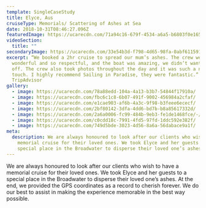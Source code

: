 ```yaml
---
template: SingleCaseStudy
title: Elyce, Aus
cruiseType: Memorials/ Scattering of Ashes at Sea
date: 2018-10-31T08:46:27.096Z
featuredImage: https://ucarecdn.com/71a94c16-679f-4534-a6a5-b6803f0e165b/
videoSection:
  title: ""
secondaryImage: https://ucarecdn.com/33e54b3d-f798-4d65-98fa-0abf6115919f/
excerpt: “We booked a 2hr cruise to spread our mum’s ashes. The crew were
  wonderful and so respectful, and the boat was amazing, we didn’t want to get
  off. The crew also took photos throughout the day and it was such a nice
  touch. I highly recommend Sailing in Paradise, they were fantastic.”
  TripAdvisor
gallery:
  - image: https://ucarecdn.com/78a88edd-104a-4a13-b3b7-54844f17910a/
  - image: https://ucarecdn.com/fbc6c1c8-6b07-491f-9002-456984a2cfaf/
  - image: https://ucarecdn.com/e1cae903-af6b-4a3c-9f98-b3feee6ececf/
  - image: https://ucarecdn.com/2bf80142-3dfa-4dd6-bd7b-b8a85617332d/
  - image: https://ucarecdn.com/2a6a0006-fc99-484b-9eb3-fe1de1468fce/-/crop/996x642/0,0/-/preview/
  - image: https://ucarecdn.com/c0cdd18c-7991-4fd5-97fd-1ddc592e382f/
  - image: https://ucarecdn.com/749d5bde-3023-4d56-8a6a-56dabace9a1f/
meta:
  description: We are always honoured to look after our clients who wish to have a
    memorial cruise for their loved ones. We took Elyce and her guests to a
    special place in the Broadwater to disperse their loved one’s ashes.
---
```

We are always honoured to look after our clients who wish to have a memorial cruise for their loved ones. We took Elyce and her guests to a special place in the Broadwater to disperse their loved one’s ashes. At the end, we provided the GPS coordinates as a record to cherish forever. We do our best to assist in making the experience memorable in the best way possible.
